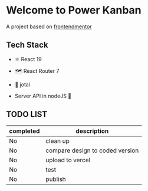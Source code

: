 # Welcome to Power Kanban

A project based on [frontendmentor](https://www.frontendmentor.io/challenges/kanban-task-management-web-app-wgQLt-HlbB)

## Tech Stack
* ⚛ React 19
* 🗺 React Router 7
* 👻 jotai

* Server API in nodeJS 👔


## TODO LIST
| completed | description |
| --- | --- |
| No | clean up|
| No |  compare design to coded version |
| No |  upload to vercel |
| No |  test  |
| No |  publish |